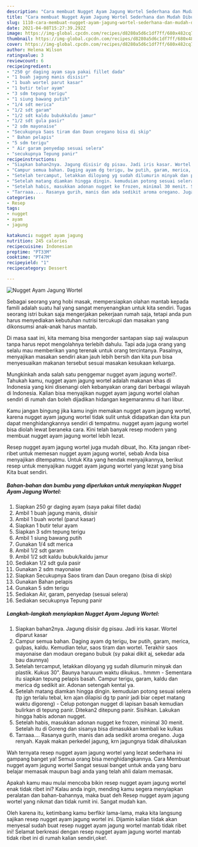 ```yaml
---
description: "Cara membuat Nugget Ayam Jagung Wortel Sederhana dan Mudah Dibuat"
title: "Cara membuat Nugget Ayam Jagung Wortel Sederhana dan Mudah Dibuat"
slug: 1110-cara-membuat-nugget-ayam-jagung-wortel-sederhana-dan-mudah-dibuat
date: 2021-04-08T15:27:39.292Z
image: https://img-global.cpcdn.com/recipes/d8280a5d6c1df7ff/680x482cq70/nugget-ayam-jagung-wortel-foto-resep-utama.jpg
thumbnail: https://img-global.cpcdn.com/recipes/d8280a5d6c1df7ff/680x482cq70/nugget-ayam-jagung-wortel-foto-resep-utama.jpg
cover: https://img-global.cpcdn.com/recipes/d8280a5d6c1df7ff/680x482cq70/nugget-ayam-jagung-wortel-foto-resep-utama.jpg
author: Helena Wilson
ratingvalue: 3
reviewcount: 6
recipeingredient:
- "250 gr daging ayam saya pakai fillet dada"
- "1 buah jagung manis disisir"
- "1 buah wortel parut kasar"
- "1 butir telur ayam"
- "3 sdm tepung terigu"
- "1 siung bawang putih"
- "1/4 sdt merica"
- "1/2 sdt garam"
- "1/2 sdt kaldu bubukkaldu jamur"
- "1/2 sdt gula pasir"
- "2 sdm mayonaise"
- "Secukupnya Saos tiram dan Daun oregano bisa di skip"
- " Bahan pelapis"
- "5 sdm terigu"
- " Air garam penyedap sesuai selera"
- "secukupnya Tepung panir"
recipeinstructions:
- "Siapkan bahan2nya. Jagung disisir dg pisau. Jadi iris kasar. Wortel diparut kasar"
- "Campur semua bahan. Daging ayam dg terigu, bw putih, garam, merica, gulpas, kaldu. Kemudian telur, saos tiram dan wortel. Terakhir saos mayonaise dan modaun oregano bubuk (sy pakai dikit aj, sekedar ada bau daunnya)"
- "Setelah tercamput, letakkan diloyang yg sudah dilumurin minyak dan plastik. Kukus 30&#34;. Baunya haruuum waktu dikukus.. hmmm Sementara itu siapkan tepung pelapis basah. Campur terigu, garam, kaldu dan merica dg sedikit air. Adonan setengah kental ya."
- "Setelah matang diamkan hingga dingin. kemuduian potong sesuai selera (tp jgn terlalu tebal, krn ajan dilapisi dg tp panir jadi biar cepet matang waktu digoreng) Celup potongan nugget di lapisan basah kemudian bulirkan di tepung panir. Ditekan2 ditepung panir. Sisihkan. Lakukan hingga habis adonan nugget."
- "Setelah habis, masukkan adonan nugget ke frozen, minimal 30 menit. Setelah itu di Goreng dan sisanya bisa dimasukkan kembali ke kulkas"
- "Tarraaa.... Rasanya gurih, manis dan ada sedikit aroma oregano. Juga renyah. Kayak makan perkedel jagung, krn jagungnya tidak dihaluskan"
categories:
- Resep
tags:
- nugget
- ayam
- jagung

katakunci: nugget ayam jagung 
nutrition: 245 calories
recipecuisine: Indonesian
preptime: "PT33M"
cooktime: "PT47M"
recipeyield: "1"
recipecategory: Dessert

---
```



![Nugget Ayam Jagung Wortel](https://img-global.cpcdn.com/recipes/d8280a5d6c1df7ff/680x482cq70/nugget-ayam-jagung-wortel-foto-resep-utama.jpg)

Sebagai seorang yang hobi masak, mempersiapkan olahan mantab kepada famili adalah suatu hal yang sangat menyenangkan untuk kita sendiri. Tugas seorang istri bukan saja mengerjakan pekerjaan rumah saja, tetapi anda pun harus menyediakan kebutuhan nutrisi tercukupi dan masakan yang dikonsumsi anak-anak harus mantab.

Di masa  saat ini, kita memang bisa mengorder santapan siap saji walaupun tanpa harus repot mengolahnya terlebih dahulu. Tapi ada juga orang yang selalu mau memberikan yang terenak untuk orang tercintanya. Pasalnya, menyajikan masakan sendiri akan jauh lebih bersih dan kita pun bisa menyesuaikan makanan tersebut sesuai masakan kesukaan keluarga. 



Mungkinkah anda salah satu penggemar nugget ayam jagung wortel?. Tahukah kamu, nugget ayam jagung wortel adalah makanan khas di Indonesia yang kini disenangi oleh kebanyakan orang dari berbagai wilayah di Indonesia. Kalian bisa menyajikan nugget ayam jagung wortel olahan sendiri di rumah dan boleh dijadikan hidangan kegemaranmu di hari libur.

Kamu jangan bingung jika kamu ingin memakan nugget ayam jagung wortel, karena nugget ayam jagung wortel tidak sulit untuk didapatkan dan kita pun dapat menghidangkannya sendiri di tempatmu. nugget ayam jagung wortel bisa diolah lewat beraneka cara. Kini telah banyak resep modern yang membuat nugget ayam jagung wortel lebih lezat.

Resep nugget ayam jagung wortel juga mudah dibuat, lho. Kita jangan ribet-ribet untuk memesan nugget ayam jagung wortel, sebab Anda bisa menyajikan ditempatmu. Untuk Kita yang hendak menyajikannya, berikut resep untuk menyajikan nugget ayam jagung wortel yang lezat yang bisa Kita buat sendiri.

<!--inarticleads1-->

##### Bahan-bahan dan bumbu yang diperlukan untuk menyiapkan Nugget Ayam Jagung Wortel:

1. Siapkan 250 gr daging ayam (saya pakai fillet dada)
1. Ambil 1 buah jagung manis, disisir
1. Ambil 1 buah wortel (parut kasar)
1. Siapkan 1 butir telur ayam
1. Siapkan 3 sdm tepung terigu
1. Ambil 1 siung bawang putih
1. Gunakan 1/4 sdt merica
1. Ambil 1/2 sdt garam
1. Ambil 1/2 sdt kaldu bubuk/kaldu jamur
1. Sediakan 1/2 sdt gula pasir
1. Gunakan 2 sdm mayonaise
1. Siapkan Secukupnya Saos tiram dan Daun oregano (bisa di skip)
1. Gunakan  Bahan pelapis
1. Gunakan 5 sdm terigu
1. Sediakan  Air, garam, penyedap (sesuai selera)
1. Sediakan secukupnya Tepung panir




<!--inarticleads2-->

##### Langkah-langkah menyiapkan Nugget Ayam Jagung Wortel:

1. Siapkan bahan2nya. Jagung disisir dg pisau. Jadi iris kasar. Wortel diparut kasar
1. Campur semua bahan. Daging ayam dg terigu, bw putih, garam, merica, gulpas, kaldu. Kemudian telur, saos tiram dan wortel. Terakhir saos mayonaise dan modaun oregano bubuk (sy pakai dikit aj, sekedar ada bau daunnya)
1. Setelah tercamput, letakkan diloyang yg sudah dilumurin minyak dan plastik. Kukus 30&#34;. Baunya haruuum waktu dikukus.. hmmm - Sementara itu siapkan tepung pelapis basah. Campur terigu, garam, kaldu dan merica dg sedikit air. Adonan setengah kental ya.
1. Setelah matang diamkan hingga dingin. kemuduian potong sesuai selera (tp jgn terlalu tebal, krn ajan dilapisi dg tp panir jadi biar cepet matang waktu digoreng) - Celup potongan nugget di lapisan basah kemudian bulirkan di tepung panir. Ditekan2 ditepung panir. Sisihkan. Lakukan hingga habis adonan nugget.
1. Setelah habis, masukkan adonan nugget ke frozen, minimal 30 menit. Setelah itu di Goreng dan sisanya bisa dimasukkan kembali ke kulkas
1. Tarraaa.... Rasanya gurih, manis dan ada sedikit aroma oregano. Juga renyah. Kayak makan perkedel jagung, krn jagungnya tidak dihaluskan




Wah ternyata resep nugget ayam jagung wortel yang lezat sederhana ini gampang banget ya! Semua orang bisa menghidangkannya. Cara Membuat nugget ayam jagung wortel Sangat sesuai banget untuk anda yang baru belajar memasak maupun bagi anda yang telah ahli dalam memasak.

Apakah kamu mau mulai mencoba bikin resep nugget ayam jagung wortel enak tidak ribet ini? Kalau anda ingin, mending kamu segera menyiapkan peralatan dan bahan-bahannya, maka buat deh Resep nugget ayam jagung wortel yang nikmat dan tidak rumit ini. Sangat mudah kan. 

Oleh karena itu, ketimbang kamu berfikir lama-lama, maka kita langsung sajikan resep nugget ayam jagung wortel ini. Dijamin kalian tiidak akan menyesal sudah buat resep nugget ayam jagung wortel mantab tidak ribet ini! Selamat berkreasi dengan resep nugget ayam jagung wortel mantab tidak ribet ini di rumah kalian sendiri,oke!.

